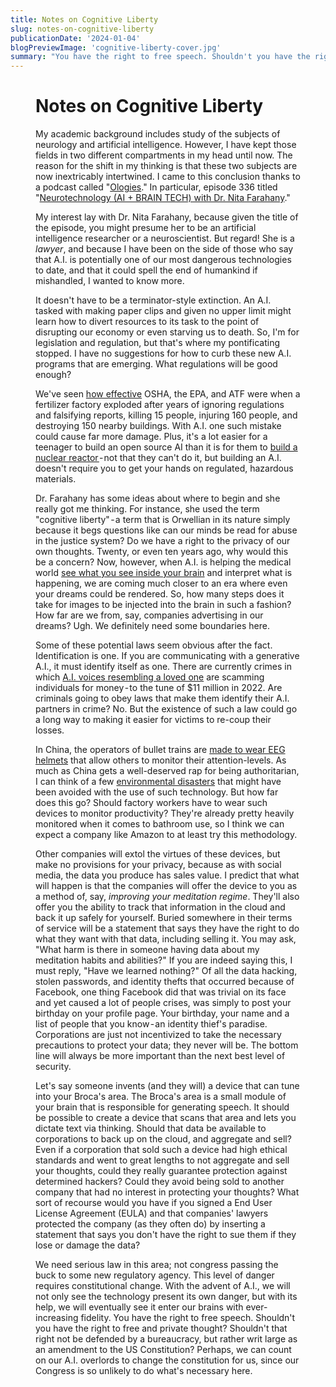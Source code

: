 ```yaml
---
title: Notes on Cognitive Liberty
slug: notes-on-cognitive-liberty
publicationDate: '2024-01-04'
blogPreviewImage: 'cognitive-liberty-cover.jpg'
summary: "You have the right to free speech. Shouldn't you have the right to free and private thought?"
---
```


<script>
    import { page } from '$app/stores';
    const slug = $page.url.pathname;
    import Figure from '$lib/components/Figure.svelte';
</script>

<Figure imgUrl={`${slug}cognitive-liberty-cover.jpg`} altname="Article cover" caption="We need rights for our thinking." figClass="title"/>

# Notes on Cognitive Liberty

My academic background includes study of the subjects of neurology and artificial intelligence. However, I have kept those fields in two different compartments in my head until now. The reason for the shift in my thinking is that these two subjects are now inextricably intertwined. I came to this conclusion thanks to a podcast called "[Ologies](https://www.alieward.com/ologies)." In particular, episode 336 titled "[Neurotechnology (AI + BRAIN TECH) with Dr. Nita Farahany](https://www.alieward.com/ologies/neurotechnology)."

My interest lay with Dr. Nita Farahany, because given the title of the episode, you might presume her to be an artificial intelligence researcher or a neuroscientist. But regard! She is a _lawyer_, and because I have been on the side of those who say that A.I. is potentially one of our most dangerous technologies to date, and that it could spell the end of humankind if mishandled, I wanted to know more.

It doesn't have to be a terminator-style extinction. An A.I. tasked with making paper clips and given no upper limit might learn how to divert resources to its task to the point of disrupting our economy or even starving us to death. So, I'm for legislation and regulation, but that's where my pontificating stopped. I have no suggestions for how to curb these new A.I. programs that are emerging. What regulations will be good enough?

We've seen [how effective](https://en.wikipedia.org/wiki/West_Fertilizer_Company_explosion) OSHA, the EPA, and ATF were when a fertilizer factory exploded after years of ignoring regulations and falsifying reports, killing 15 people, injuring 160 people, and destroying 150 nearby buildings. With A.I. one such mistake could cause far more damage. Plus, it's a lot easier for a teenager to build an open source AI than it is for them to [build a nuclear reactor ](https://en.wikipedia.org/wiki/David_Hahn)- not that they can't do it, but building an A.I. doesn't require you to get your hands on regulated, hazardous materials.

Dr. Farahany has some ideas about where to begin and she really got me thinking. For instance, she used the term "cognitive liberty" - a term that is Orwellian in its nature simply because it begs questions like can our minds be read for abuse in the justice system? Do we have a right to the privacy of our own thoughts. Twenty, or even ten years ago, why would this be a concern? Now, however, when A.I. is helping the medical world [see what you see inside your brain](https://www.science.org/content/article/ai-re-creates-what-people-see-reading-their-brain-scans) and interpret what is happening, we are coming much closer to an era where even your dreams could be rendered. So, how many steps does it take for images to be injected into the brain in such a fashion? How far are we from, say, companies advertising in our dreams? Ugh. We definitely need some boundaries here.

Some of these potential laws seem obvious after the fact. Identification is one. If you are communicating with a generative A.I., it must identify itself as one. There are currently crimes in which [A.I. voices resembling a loved one](https://arstechnica.com/tech-policy/2023/03/rising-scams-use-ai-to-mimic-voices-of-loved-ones-in-financial-distress/) are scamming individuals for money - to the tune of $11 million in 2022. Are criminals going to obey laws that make them identify their A.I. partners in crime? No. But the existence of such a law could go a long way to making it easier for victims to re-coup their losses.

In China, the operators of bullet trains are [made to wear EEG helmets](https://www.news.com.au/lifestyle/real-life/china-introduces-artificial-intelligence-thought-police-to-improve-worker-efficiency-military-loyalty/news-story/cbd106386c26843229e49ccedb4be218) that allow others to monitor their attention-levels. As much as China gets a well-deserved rap for being authoritarian, I can think of a few [environmental disasters](https://en.wikipedia.org/wiki/Exxon_Valdez_oil_spill) that might have been avoided with the use of such technology. But how far does this go? Should factory workers have to wear such devices to monitor productivity? They're already pretty heavily monitored when it comes to bathroom use, so I think we can expect a company like Amazon to at least try this methodology.

Other companies will extol the virtues of these devices, but make no provisions for your privacy, because as with social media, the data you produce has sales value. I predict that what will happen is that the companies will offer the device to you as a method of, say, _improving your meditation regime_. They'll also offer you the ability to track that information in the cloud and back it up safely for yourself. Buried somewhere in their terms of service will be a statement that says they have the right to do what they want with that data, including selling it. You may ask, "What harm is there in someone having data about my meditation habits and abilities?"
If you are indeed saying this, I must reply, "Have we learned nothing?" Of all the data hacking, stolen passwords, and identity thefts that occurred because of Facebook, one thing Facebook did that was trivial on its face and yet caused a lot of people crises, was simply to post your birthday on your profile page. Your birthday, your name and a list of people that you know - an identity thief's paradise. Corporations are just not incentivized to take the necessary precautions to protect your data; they never will be. The bottom line will always be more important than the next best level of security.

Let's say someone invents (and they will) a device that can tune into your Broca's area. The Broca's area is a small module of your brain that is responsible for generating speech. It should be possible to create a device that scans that area and lets you dictate text via thinking. Should that data be available to corporations to back up on the cloud, and aggregate and sell? Even if a corporation that sold such a device had high ethical standards and went to great lengths to not aggregate and sell your thoughts, could they really guarantee protection against determined hackers? Could they avoid being sold to another company that had no interest in protecting your thoughts? What sort of recourse would you have if you signed a End User License Agreement (EULA) and that companies' lawyers protected the company (as they often do) by inserting a statement that says you don't have the right to sue them if they lose or damage the data?

We need serious law in this area; not congress passing the buck to some new regulatory agency. This level of danger requires constitutional change. With the advent of A.I., we will not only see the technology present its own danger, but with its help, we will eventually see it enter our brains with ever-increasing fidelity. You have the right to free speech. Shouldn't you have the right to free and private thought? Shouldn't that right not be defended by a bureaucracy, but rather writ large as an amendment to the US Constitution? Perhaps, we can count on our A.I. overlords to change the constitution for us, since our Congress is so unlikely to do what's necessary here.
